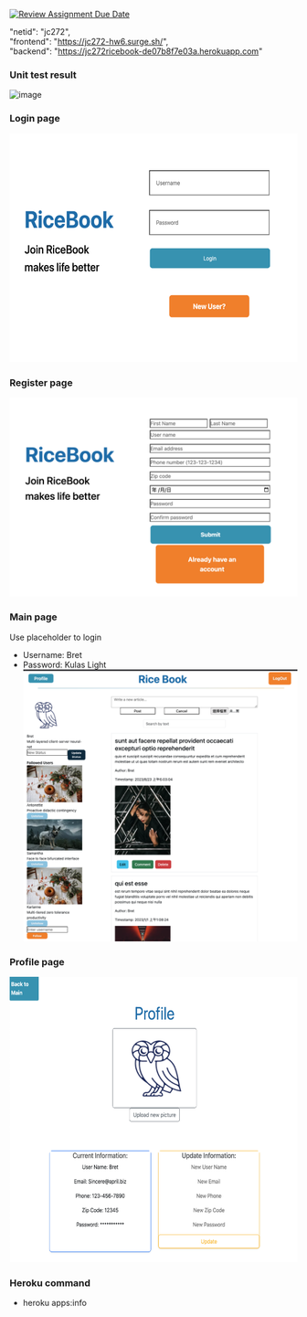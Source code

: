 [![Review Assignment Due Date](https://classroom.github.com/assets/deadline-readme-button-24ddc0f5d75046c5622901739e7c5dd533143b0c8e959d652212380cedb1ea36.svg)](https://classroom.github.com/a/qStH2Jh6)

"netid": "jc272",  
"frontend": "https://jc272-hw6.surge.sh/",  
"backend": "https://jc272ricebook-de07b8f7e03a.herokuapp.com"

### Unit test result

![image](unit-tests.png)

### Login page

<img src="imgs/login.png" width="600" height="400">

### Register page

![image](imgs/register.png)

### Main page

Use placeholder to login

- Username: Bret
- Password: Kulas Light
  ![image](imgs/main.png)

### Profile page

<img src="imgs/profile.png" width="600" height="500">

### Heroku command

- heroku apps:info
